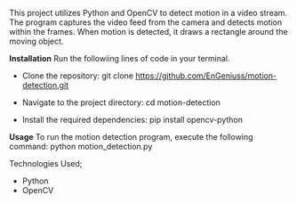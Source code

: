 This project utilizes Python and OpenCV to detect motion in a video stream. 
The program captures the video feed from the camera and detects motion within the frames. When motion is detected, it draws a rectangle around the moving object.

**Installation**
Run the followiing lines of code in your terminal.

* Clone the repository:
git clone https://github.com/EnGeniuss/motion-detection.git

* Navigate to the project directory:
cd motion-detection

* Install the required dependencies:
pip install opencv-python

**Usage**
To run the motion detection program, execute the following command:
python motion_detection.py

Technologies Used;
* Python
* OpenCV
